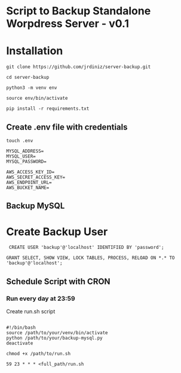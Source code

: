 # Script to Backup Standalone Worpdress Server - v0.1

# Installation 

``` git clone https://github.com/jrdiniz/server-backup.git ```

``` cd server-backup ```

``` python3 -m venv env ```

``` source env/bin/activate ```

``` pip install -r requirements.txt ``` 

## Create .env file with credentials

``` touch .env ```

```
MYSQL_ADDRESS=
MYSQL_USER=
MYSQL_PASSWORD=

AWS_ACCESS_KEY_ID=
AWS_SECRET_ACCESS_KEY=
AWS_ENDPOINT_URL=
AWS_BUCKET_NAME=

```

## Backup MySQL

# Create Backup User

``` CREATE USER 'backup'@'localhost' IDENTIFIED BY 'password';```

``` GRANT SELECT, SHOW VIEW, LOCK TABLES, PROCESS, RELOAD ON *.* TO 'backup'@'localhost'; ```


## Schedule Script with CRON

### Run every day at 23:59

Create run.sh script

```

#!/bin/bash
source /path/to/your/venv/bin/activate
python /path/to/your/backup-mysql.py
deactivate

```

``` chmod +x /path/to/run.sh ```

``` 59 23 * * * <full_path/run.sh ```